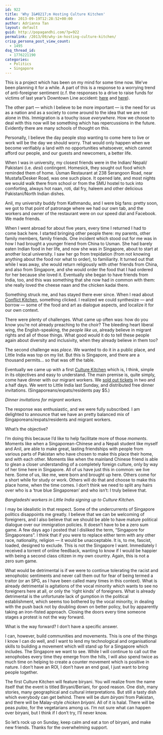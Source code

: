 ```yaml
---
id: 922
title: 'Why I&#8217;m Hosting Culture Kitchen'
date: 2013-09-19T12:28:52+00:00
author: Adrianna Tan
layout: default
guid: http://popagandhi.com/?p=922
permalink: /2013/09/why-im-hosting-culture-kitchen/
crisp_persona_post_view_count:
  - 1495
dsq_thread_id:
  - 1776221190
categories:
  - Politics
  - Singapore
---
```

This is a project which has been on my mind for some time now. We&#8217;ve been planning it for a while. A part of this is a response to a worrying trend of anti-foreigner sentiment (c.f. the responses to a drive to raise funds for victims of last year&#8217;s Downtown Line accident: [here](http://popagandhi.com/2012/07/this-mornings-downtown-line-tragedy/) and [here](http://sg.news.yahoo.com/s-pore-bloggers-in-donation-drive-for-bugis-construction-site-tragedy.html)).

The other part — which I believe to be more important — is the need for us as a nation and as a society to come around to the idea that we are not alone in this. Immigration is a touchy issue _everywhere_. How we choose to deal with this now will be something which has repercussions in the future. Evidently there are many schools of thought on this.

Personally, I believe the day people stop wanting to come here to live or work will be the day we should worry. That would only happen when we become verifiably a land with no opportunities whatsoever, which cannot afford our people, and our guests and newcomers, a better life.

When I was in university, my closest friends were in the Indian/ Nepali/ Pakistani (i.e. _desi_) contingent. Homesick, they sought out food which reminded them of home. Usman Restaurant at 238 Serangoon Road, near Mustafa/Desker Road, was one such place. It opened late, and most nights we would walk there from school or from the SMU hostel to tuck into comforting, always hot naan, roti, dal fry, haleem and other delicious Pakistani/North Indian dishes.

Anil, my university buddy from Kathmandu, and I were big fans: pretty soon, we got to that point of patronage where we had our own tab, and the workers and owner of the restaurant were on our speed dial and Facebook. We made friends.

When I went abroad for about five years, every time I returned I had to come back here. I started bringing other people there: my parents, other family members, family friends. One incident which stood out for me was in how I had brought a younger friend from China to Usman. She had barely eaten Indian food in her life, and now she was in Singapore, about to start at another local university. I saw her go from trepidation (from not knowing anything about the food nor what to order), to familiarity. It turned out that while I was away, she would return religiously with other friends from China, and also from Singapore, and she would order the food that I had ordered for her because she loved it. Eventually she began to have friends from India, too, and this was something that she now had in common with them: she really loved the cheese naan and the chicken kadai there.

Something struck me, and has stayed there ever since. When I read about [Conflict Kitchen](http://conflictkitchen.org), something clicked. I realized we could synthesize — and borrow — some of the food and art as dialogue aspects, and localize it for our own context.

There were plenty of challenges. What came up often was: how do you know you&#8217;re not already preaching to the choir? The bleeding heart liberal wing, the English-speaking, the _people like us_, already believe in migrant rights and all of those things. What good would it do to tell these people again about diversity and inclusivity, when they already believe in them too?

The second challenge was _place_. We wanted to do it in a public place, and Little India was top on my list. But this is Singapore, and there are a thousand permits&#8230; so that was off the table.

Eventually we came up with a first [Culture Kitchen](http://culturekitchen.sg) which is, I think, simple in its objectives and easy to understand. The main premise is, quite simply, come have dinner with our migrant workers. We [sold out tickets](http://biryani.eventbrite.sg) in two and a half days. We went to Little India last Sunday, and distributed free dinner invitations. (Singaporeans/expats/residents pay $5.)



_Dinner invitations for migrant workers._

The response was enthusiastic, and we were fully subscribed. I am delighted to announce that we have an pretty balanced mix of Singaporeans/expats/residents and migrant workers.

What&#8217;s the objective?

I&#8217;m doing this because I&#8217;d like to help facilitate more of those _moments_. Moments like when a Singaporean-Chinese and a Nepali student like myself and Anil, are able to make great, lasting friendships with people from various parts of Pakistan who have chosen to make this place their home, and with each other. Moments like when the mainland Chinese friend is able to glean a closer understanding of a completely foreign culture, only by way of her time here in Singapore. All of us have just this in common: we live here. Some of us, like me, were born and brought up here. Others come for a short while for study or work. Others will do that and choose to make this place home, when the time comes. I don&#8217;t think we need to split any hairs over who is a &#8216;true blue Singaporean&#8217; and who isn&#8217;t: I truly believe that.



_Bangladeshi workers in Little India signing up to Culture Kitchen._

I may be idealistic in that respect. Some of the undercurrents of Singapore politics disappoints me greatly. I believe that we can be welcoming of foreigners, and I also believe that we should be able to have mature political dialogue over our immigration policies. It doesn&#8217;t have to be a zero sum game. A few days ago I posted that I disliked the term, &#8220;Singapore for Singaporeans&#8221;. I think that if you were to replace either term with any other race, nationality, religion — it would be unacceptable. It is, to me, fascist, loaded, designed to exclude. This is not the Singapore I want. Immediately I received a torrent of online feedback, wanting to know if I would be happier with being a second class citizen in my own country. Again, this is not a zero sum game.

What would be detrimental is if we were to continue tolerating the racist and xenophobic sentiments and never call them out for fear of being termed a traitor (or an SPG, as I have been called many times in this context). What is already detrimental is agitations of the vocal minority which wants to see no foreigners here at all, or only the &#8216;right kinds&#8217; of foreigners. What is already detrimental is the unfortunate lack of gumption in the political establishment, which seems too bothered by the vocal minority, in dealing with the push back not by doubling down on better policy, but by apparently taking an iron-fisted approach. Closing the doors every time someone stages a protest is not the way forward.

What is the way forward? I don&#8217;t have a specific answer.

I can, however, build communities and movements. This is one of the things I know I can do well, and I want to lend my technological and organisational skills to building a movement which will stand up for a Singapore which includes. The Singapore we want to see. While I will continue to call out the xenophobes every time they emerge from the hills, I will also spend twice as much time on helping to create a counter movement which is positive in nature. I don&#8217;t have an ROI, I don&#8217;t have an end goal, I just want to bring people together.

The first Culture Kitchen will feature biryani. You will realize from the name itself that the event is titled Biryani/Beriani, for good reason. One dish, many stories, many geographical and cultural interpretations. But still a tasty dish which everybody can get behind. There will be _dum biryani_ from Pakistan, and there will be Malay-style _chicken briyani_. All of it is halal. There will be peas _pulao_, for the vegetarians among us. I&#8217;m not sure what can happen over biryani, but I think if I don&#8217;t try, I&#8217;ll never know.

So let&#8217;s rock up on Sunday, keep calm and eat a ton of biryani, and make new friends. Thanks for the overwhelming support.
